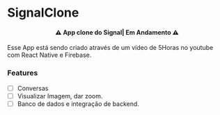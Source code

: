 # SignalClone

<h4 align="center"> 
	⚠  App clone do Signal| Em Andamento ⚠
</h4>

Esse App está sendo criado através de um vídeo de 5Horas no youtube com React Native e Firebase.


### Features

- [ ] Conversas
- [ ] Visualizar Imagem, dar zoom.
- [ ] Banco de dados e integração de backend.
